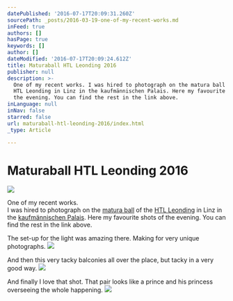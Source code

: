 ```yaml
---
datePublished: '2016-07-17T20:09:31.260Z'
sourcePath: _posts/2016-03-19-one-of-my-recent-works.md
inFeed: true
authors: []
hasPage: true
keywords: []
author: []
dateModified: '2016-07-17T20:09:24.612Z'
title: Maturaball HTL Leonding 2016
publisher: null
description: >-
  One of my recent works. I was hired to photograph on the matura ball of the
  HTL Leonding in Linz in the kaufmännischen Palais. Here my favourite shots of
  the evening. You can find the rest in the link above.
inLanguage: null
inNav: false
starred: false
url: maturaball-htl-leonding-2016/index.html
_type: Article

---
```

# Maturaball HTL Leonding 2016
![](https://s3-us-west-2.amazonaws.com/the-grid-img/p/816fc2914d6ba6e0a0428aef5ec4c0208c00a883.jpg)

One of my recent works.  
I was hired to photograph on the [matura ball][0] of the [HTL Leonding][1] in Linz in the [kaufmännischen Palais][2]. Here my favourite shots of the evening. You can find the rest in the link above.

The set-up for the light was amazing there. Making for very unique photographs.
![](https://s3-us-west-2.amazonaws.com/the-grid-img/p/fd8a6a5883fc3c634bb3142f2bbce27bf872cd0b.jpg)

And then this very tacky balconies all over the place, but tacky in a very good way.
![](https://s3-us-west-2.amazonaws.com/the-grid-img/p/d3b7219582fbd7653361d2ec114d74915eb9f327.jpg)

And finally I love that shot. That pair looks like a prince and his princess overseeing the whole happening.
![](https://s3-us-west-2.amazonaws.com/the-grid-img/p/4458f11ffd2cb5de9e292183cf8087fbbf2997d8.jpg)

[0]: http://maturaball.htl-leonding.ac.at/index.html
[1]: https://www.htl-leonding.at/index.php?id=1561
[2]: http://www.palaislinz.at/